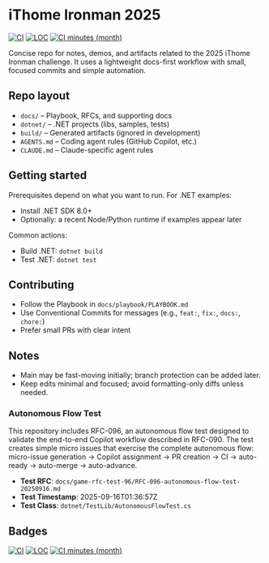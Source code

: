 # iThome Ironman 2025

[![CI](https://github.com/ApprenticeGC/ithome-ironman-2025/actions/workflows/ci.yml/badge.svg)](https://github.com/ApprenticeGC/ithome-ironman-2025/actions/workflows/ci.yml)
[![LOC](https://img.shields.io/endpoint?url=https://raw.githubusercontent.com/ApprenticeGC/ithome-ironman-2025/main/.github/badges/dotnet_game_loc.json)](./.github/badges/dotnet_game_loc.json)
[![CI minutes (month)](https://img.shields.io/endpoint?url=https://raw.githubusercontent.com/ApprenticeGC/ithome-ironman-2025/main/.github/badges/runner-usage.json)](https://github.com/ApprenticeGC/ithome-ironman-2025/actions/workflows/runner-usage-badge.yml)

Concise repo for notes, demos, and artifacts related to the 2025 iThome Ironman challenge. It uses a lightweight docs-first workflow with small, focused commits and simple automation.

## Repo layout

- `docs/` – Playbook, RFCs, and supporting docs
- `dotnet/` – .NET projects (libs, samples, tests)
- `build/` – Generated artifacts (ignored in development)
- `AGENTS.md` – Coding agent rules (GitHub Copilot, etc.)
- `CLAUDE.md` – Claude-specific agent rules

## Getting started

Prerequisites depend on what you want to run. For .NET examples:

- Install .NET SDK 8.0+
- Optionally: a recent Node/Python runtime if examples appear later

Common actions:

- Build .NET: `dotnet build`
- Test .NET: `dotnet test`

## Contributing

- Follow the Playbook in `docs/playbook/PLAYBOOK.md`
- Use Conventional Commits for messages (e.g., `feat:`, `fix:`, `docs:`, `chore:`)
- Prefer small PRs with clear intent

## Notes

- Main may be fast-moving initially; branch protection can be added later.
- Keep edits minimal and focused; avoid formatting-only diffs unless needed.

### Autonomous Flow Test

This repository includes RFC-096, an autonomous flow test designed to validate the end-to-end Copilot workflow described in RFC-090. The test creates simple micro issues that exercise the complete autonomous flow: micro-issue generation → Copilot assignment → PR creation → CI → auto-ready → auto-merge → auto-advance.

- **Test RFC**: `docs/game-rfc-test-96/RFC-096-autonomous-flow-test-20250916.md`
- **Test Timestamp**: 2025-09-16T01:36:57Z  
- **Test Class**: `dotnet/TestLib/AutonomousFlowTest.cs`

## Badges

[![CI](https://github.com/ApprenticeGC/ithome-ironman-2025/actions/workflows/ci.yml/badge.svg)](https://github.com/ApprenticeGC/ithome-ironman-2025/actions/workflows/ci.yml)
[![LOC](https://img.shields.io/endpoint?url=https://raw.githubusercontent.com/ApprenticeGC/ithome-ironman-2025/main/.github/badges/dotnet_game_loc.json)](./.github/badges/dotnet_game_loc.json)
[![CI minutes (month)](https://img.shields.io/endpoint?url=https://raw.githubusercontent.com/ApprenticeGC/ithome-ironman-2025/main/.github/badges/runner-usage.json)](https://github.com/ApprenticeGC/ithome-ironman-2025/actions/workflows/runner-usage-badge.yml)
